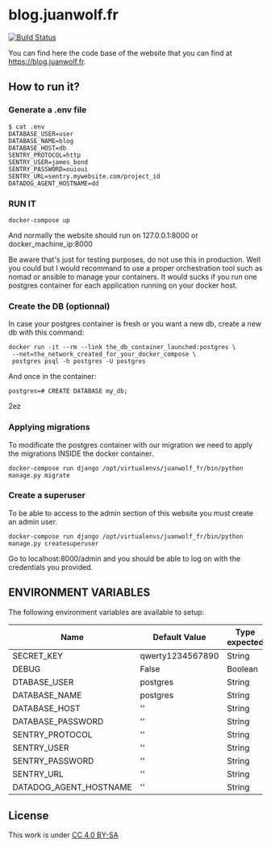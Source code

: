 # blog.juanwolf.fr

[![Build Status](https://travis-ci.org/juanwolf/blog.juanwolf.fr.svg?branch=master)](https://travis-ci.org/juanwolf/blog.juanwolf.fr)

You can find here the code base of the website that you can find at https://blog.juanwolf.fr.

## How to run it?

### Generate a .env file
```
$ cat .env
DATABASE_USER=user
DATABASE_NAME=blog
DATABASE_HOST=db
SENTRY_PROTOCOL=http
SENTRY_USER=james_bond
SENTRY_PASSWORD=ouioui
SENTRY_URL=sentry.mywebsite.com/project_id
DATADOG_AGENT_HOSTNAME=dd
```
### RUN IT

```
docker-compose up
```

And normally the website should run on 127.0.0.1:8000 or docker_machine_ip:8000

Be aware that's just for testing purposes, do not use this in production. Well you could but I would recommand to use a proper orchestration tool such as nomad or ansible to manage your containers. It would sucks if you run one postgres container for each application running on your docker host.

### Create the DB (optionnal)

In case your postgres container is fresh or you want a new db, create a new db with this command:

```
docker run -it --rm --link the_db_container_launched:postgres \
 --net=the_network_created_for_your_docker_compose \
 postgres psql -h postgres -U postgres
```

And once in the container:

`postgres=# CREATE DATABASE my_db;`

2ez

### Applying migrations

To modificate the postgres container with our migration we need to apply the migrations INSIDE the docker container.

`docker-compose run django /opt/virtualenvs/juanwolf_fr/bin/python manage.py migrate`

### Create a superuser

To be able to access to the admin section of this website you must create an admin user.

`docker-compose run django /opt/virtualenvs/juanwolf_fr/bin/python manage.py createsuperuser`

Go to localhost:8000/admin and you should be able to log on with the credentials you provided.


## ENVIRONMENT VARIABLES

The following environment variables are available to setup:

| Name                     |   Default Value     | Type expected  |
|--------------------------|---------------------|----------------|
| SECRET_KEY               |  qwerty1234567890   | String         |
| DEBUG                    |  False              | Boolean        |
| DTABASE_USER             |  postgres           | String         |
| DATABASE_NAME            |  postgres           | String         |
| DATABASE_HOST            |  ''                 | String         |
| DATABASE_PASSWORD        | ''                  | String         |
| SENTRY_PROTOCOL          | ''                  | String         |
| SENTRY_USER              | ''                  | String         |
| SENTRY_PASSWORD          | ''                  | String         |
| SENTRY_URL               | ''                  | String         |
| DATADOG_AGENT_HOSTNAME   | ''                  | String         |

## License

This work is under [CC 4.0 BY-SA](http://creativecommons.org/licenses/by-sa/4.0/)

